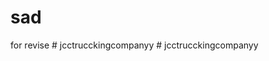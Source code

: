 # sad
for revise
#   j c c t r u c c k i n g c o m p a n y y  
 #   j c c t r u c c k i n g c o m p a n y y  
 